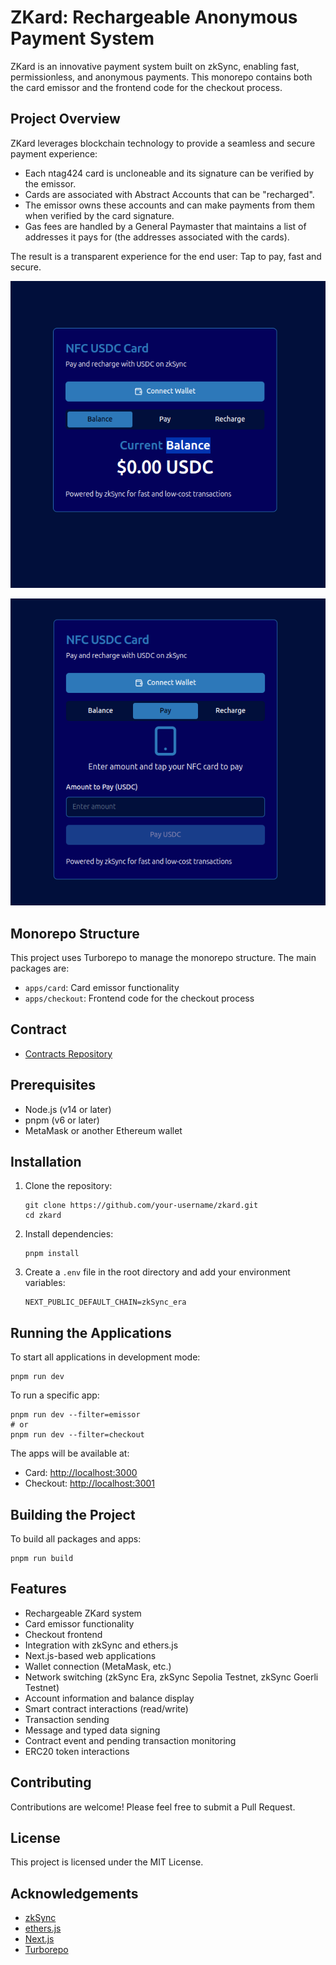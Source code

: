 # ZKard: Rechargeable Anonymous Payment System

ZKard is an innovative payment system built on zkSync, enabling fast, permissionless, and anonymous payments. This monorepo contains both the card emissor and the frontend code for the checkout process.

## Project Overview

ZKard leverages blockchain technology to provide a seamless and secure payment experience:

- Each ntag424 card is uncloneable and its signature can be verified by the emissor.
- Cards are associated with Abstract Accounts that can be "recharged".
- The emissor owns these accounts and can make payments from them when verified by the card signature.
- Gas fees are handled by a General Paymaster that maintains a list of addresses it pays for (the addresses associated with the cards).

The result is a transparent experience for the end user: Tap to pay, fast and secure.

![screenshot](./assets/signal-2024-08-25-082129_002.png)

![screenshot](./assets/signal-2024-08-25-082204_002.png)


## Monorepo Structure

This project uses Turborepo to manage the monorepo structure. The main packages are:

- `apps/card`: Card emissor functionality
- `apps/checkout`: Frontend code for the checkout process

## Contract

- [Contracts Repository](https://github.com/zkard-org/contracts)

## Prerequisites

- Node.js (v14 or later)
- pnpm (v6 or later)
- MetaMask or another Ethereum wallet

## Installation

1. Clone the repository:
   ```
   git clone https://github.com/your-username/zkard.git
   cd zkard
   ```

2. Install dependencies:
   ```
   pnpm install
   ```

3. Create a `.env` file in the root directory and add your environment variables:
   ```
   NEXT_PUBLIC_DEFAULT_CHAIN=zkSync_era
   ```

## Running the Applications

To start all applications in development mode:

```
pnpm run dev
```

To run a specific app:

```
pnpm run dev --filter=emissor
# or
pnpm run dev --filter=checkout
```

The apps will be available at:
- Card: [http://localhost:3000](http://localhost:3000)
- Checkout: [http://localhost:3001](http://localhost:3001)

## Building the Project

To build all packages and apps:

```
pnpm run build
```

## Features

- Rechargeable ZKard system
- Card emissor functionality
- Checkout frontend
- Integration with zkSync and ethers.js
- Next.js-based web applications
- Wallet connection (MetaMask, etc.)
- Network switching (zkSync Era, zkSync Sepolia Testnet, zkSync Goerli Testnet)
- Account information and balance display
- Smart contract interactions (read/write)
- Transaction sending
- Message and typed data signing
- Contract event and pending transaction monitoring
- ERC20 token interactions




## Contributing

Contributions are welcome! Please feel free to submit a Pull Request.

## License

This project is licensed under the MIT License.

## Acknowledgements

- [zkSync](https://zksync.io/)
- [ethers.js](https://docs.ethers.io/)
- [Next.js](https://nextjs.org/)
- [Turborepo](https://turbo.build/repo)
